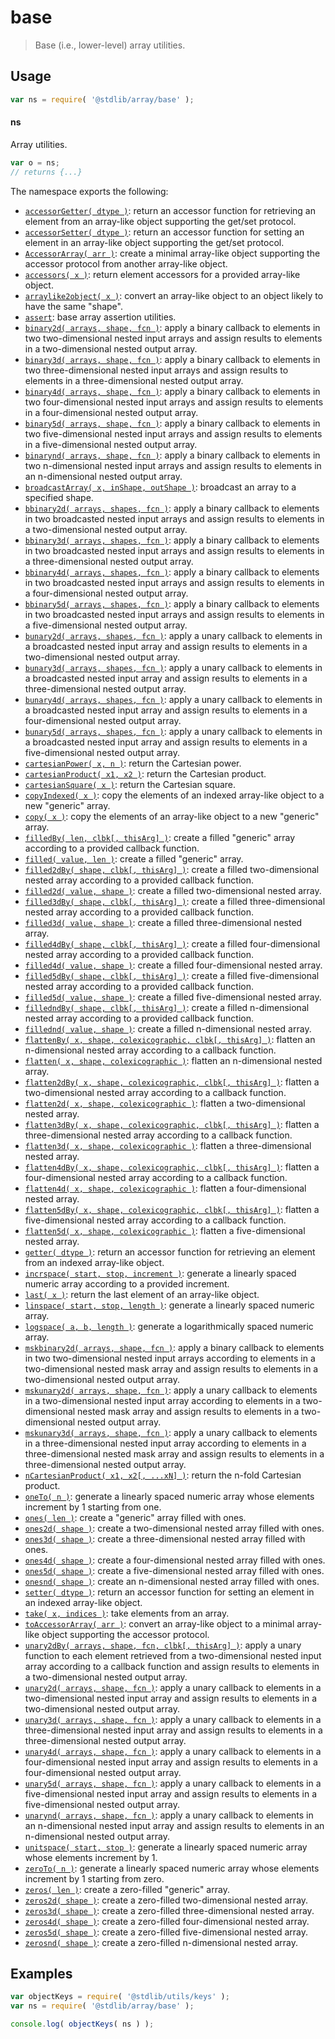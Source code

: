 <!--

@license Apache-2.0

Copyright (c) 2021 The Stdlib Authors.

Licensed under the Apache License, Version 2.0 (the "License");
you may not use this file except in compliance with the License.
You may obtain a copy of the License at

   http://www.apache.org/licenses/LICENSE-2.0

Unless required by applicable law or agreed to in writing, software
distributed under the License is distributed on an "AS IS" BASIS,
WITHOUT WARRANTIES OR CONDITIONS OF ANY KIND, either express or implied.
See the License for the specific language governing permissions and
limitations under the License.

-->

# base

> Base (i.e., lower-level) array utilities.

<section class="usage">

## Usage

```javascript
var ns = require( '@stdlib/array/base' );
```

#### ns

Array utilities.

```javascript
var o = ns;
// returns {...}
```

The namespace exports the following:

<!-- <toc pattern="*"> -->

<div class="namespace-toc">

-   <span class="signature">[`accessorGetter( dtype )`][@stdlib/array/base/accessor-getter]</span><span class="delimiter">: </span><span class="description">return an accessor function for retrieving an element from an array-like object supporting the get/set protocol.</span>
-   <span class="signature">[`accessorSetter( dtype )`][@stdlib/array/base/accessor-setter]</span><span class="delimiter">: </span><span class="description">return an accessor function for setting an element in an array-like object supporting the get/set protocol.</span>
-   <span class="signature">[`AccessorArray( arr )`][@stdlib/array/base/accessor]</span><span class="delimiter">: </span><span class="description">create a minimal array-like object supporting the accessor protocol from another array-like object.</span>
-   <span class="signature">[`accessors( x )`][@stdlib/array/base/accessors]</span><span class="delimiter">: </span><span class="description">return element accessors for a provided array-like object.</span>
-   <span class="signature">[`arraylike2object( x )`][@stdlib/array/base/arraylike2object]</span><span class="delimiter">: </span><span class="description">convert an array-like object to an object likely to have the same "shape".</span>
-   <span class="signature">[`assert`][@stdlib/array/base/assert]</span><span class="delimiter">: </span><span class="description">base array assertion utilities.</span>
-   <span class="signature">[`binary2d( arrays, shape, fcn )`][@stdlib/array/base/binary2d]</span><span class="delimiter">: </span><span class="description">apply a binary callback to elements in two two-dimensional nested input arrays and assign results to elements in a two-dimensional nested output array.</span>
-   <span class="signature">[`binary3d( arrays, shape, fcn )`][@stdlib/array/base/binary3d]</span><span class="delimiter">: </span><span class="description">apply a binary callback to elements in two three-dimensional nested input arrays and assign results to elements in a three-dimensional nested output array.</span>
-   <span class="signature">[`binary4d( arrays, shape, fcn )`][@stdlib/array/base/binary4d]</span><span class="delimiter">: </span><span class="description">apply a binary callback to elements in two four-dimensional nested input arrays and assign results to elements in a four-dimensional nested output array.</span>
-   <span class="signature">[`binary5d( arrays, shape, fcn )`][@stdlib/array/base/binary5d]</span><span class="delimiter">: </span><span class="description">apply a binary callback to elements in two five-dimensional nested input arrays and assign results to elements in a five-dimensional nested output array.</span>
-   <span class="signature">[`binarynd( arrays, shape, fcn )`][@stdlib/array/base/binarynd]</span><span class="delimiter">: </span><span class="description">apply a binary callback to elements in two n-dimensional nested input arrays and assign results to elements in an n-dimensional nested output array.</span>
-   <span class="signature">[`broadcastArray( x, inShape, outShape )`][@stdlib/array/base/broadcast-array]</span><span class="delimiter">: </span><span class="description">broadcast an array to a specified shape.</span>
-   <span class="signature">[`bbinary2d( arrays, shapes, fcn )`][@stdlib/array/base/broadcasted-binary2d]</span><span class="delimiter">: </span><span class="description">apply a binary callback to elements in two broadcasted nested input arrays and assign results to elements in a two-dimensional nested output array.</span>
-   <span class="signature">[`bbinary3d( arrays, shapes, fcn )`][@stdlib/array/base/broadcasted-binary3d]</span><span class="delimiter">: </span><span class="description">apply a binary callback to elements in two broadcasted nested input arrays and assign results to elements in a three-dimensional nested output array.</span>
-   <span class="signature">[`bbinary4d( arrays, shapes, fcn )`][@stdlib/array/base/broadcasted-binary4d]</span><span class="delimiter">: </span><span class="description">apply a binary callback to elements in two broadcasted nested input arrays and assign results to elements in a four-dimensional nested output array.</span>
-   <span class="signature">[`bbinary5d( arrays, shapes, fcn )`][@stdlib/array/base/broadcasted-binary5d]</span><span class="delimiter">: </span><span class="description">apply a binary callback to elements in two broadcasted nested input arrays and assign results to elements in a five-dimensional nested output array.</span>
-   <span class="signature">[`bunary2d( arrays, shapes, fcn )`][@stdlib/array/base/broadcasted-unary2d]</span><span class="delimiter">: </span><span class="description">apply a unary callback to elements in a broadcasted nested input array and assign results to elements in a two-dimensional nested output array.</span>
-   <span class="signature">[`bunary3d( arrays, shapes, fcn )`][@stdlib/array/base/broadcasted-unary3d]</span><span class="delimiter">: </span><span class="description">apply a unary callback to elements in a broadcasted nested input array and assign results to elements in a three-dimensional nested output array.</span>
-   <span class="signature">[`bunary4d( arrays, shapes, fcn )`][@stdlib/array/base/broadcasted-unary4d]</span><span class="delimiter">: </span><span class="description">apply a unary callback to elements in a broadcasted nested input array and assign results to elements in a four-dimensional nested output array.</span>
-   <span class="signature">[`bunary5d( arrays, shapes, fcn )`][@stdlib/array/base/broadcasted-unary5d]</span><span class="delimiter">: </span><span class="description">apply a unary callback to elements in a broadcasted nested input array and assign results to elements in a five-dimensional nested output array.</span>
-   <span class="signature">[`cartesianPower( x, n )`][@stdlib/array/base/cartesian-power]</span><span class="delimiter">: </span><span class="description">return the Cartesian power.</span>
-   <span class="signature">[`cartesianProduct( x1, x2 )`][@stdlib/array/base/cartesian-product]</span><span class="delimiter">: </span><span class="description">return the Cartesian product.</span>
-   <span class="signature">[`cartesianSquare( x )`][@stdlib/array/base/cartesian-square]</span><span class="delimiter">: </span><span class="description">return the Cartesian square.</span>
-   <span class="signature">[`copyIndexed( x )`][@stdlib/array/base/copy-indexed]</span><span class="delimiter">: </span><span class="description">copy the elements of an indexed array-like object to a new "generic" array.</span>
-   <span class="signature">[`copy( x )`][@stdlib/array/base/copy]</span><span class="delimiter">: </span><span class="description">copy the elements of an array-like object to a new "generic" array.</span>
-   <span class="signature">[`filledBy( len, clbk[, thisArg] )`][@stdlib/array/base/filled-by]</span><span class="delimiter">: </span><span class="description">create a filled "generic" array according to a provided callback function.</span>
-   <span class="signature">[`filled( value, len )`][@stdlib/array/base/filled]</span><span class="delimiter">: </span><span class="description">create a filled "generic" array.</span>
-   <span class="signature">[`filled2dBy( shape, clbk[, thisArg] )`][@stdlib/array/base/filled2d-by]</span><span class="delimiter">: </span><span class="description">create a filled two-dimensional nested array according to a provided callback function.</span>
-   <span class="signature">[`filled2d( value, shape )`][@stdlib/array/base/filled2d]</span><span class="delimiter">: </span><span class="description">create a filled two-dimensional nested array.</span>
-   <span class="signature">[`filled3dBy( shape, clbk[, thisArg] )`][@stdlib/array/base/filled3d-by]</span><span class="delimiter">: </span><span class="description">create a filled three-dimensional nested array according to a provided callback function.</span>
-   <span class="signature">[`filled3d( value, shape )`][@stdlib/array/base/filled3d]</span><span class="delimiter">: </span><span class="description">create a filled three-dimensional nested array.</span>
-   <span class="signature">[`filled4dBy( shape, clbk[, thisArg] )`][@stdlib/array/base/filled4d-by]</span><span class="delimiter">: </span><span class="description">create a filled four-dimensional nested array according to a provided callback function.</span>
-   <span class="signature">[`filled4d( value, shape )`][@stdlib/array/base/filled4d]</span><span class="delimiter">: </span><span class="description">create a filled four-dimensional nested array.</span>
-   <span class="signature">[`filled5dBy( shape, clbk[, thisArg] )`][@stdlib/array/base/filled5d-by]</span><span class="delimiter">: </span><span class="description">create a filled five-dimensional nested array according to a provided callback function.</span>
-   <span class="signature">[`filled5d( value, shape )`][@stdlib/array/base/filled5d]</span><span class="delimiter">: </span><span class="description">create a filled five-dimensional nested array.</span>
-   <span class="signature">[`filledndBy( shape, clbk[, thisArg] )`][@stdlib/array/base/fillednd-by]</span><span class="delimiter">: </span><span class="description">create a filled n-dimensional nested array according to a provided callback function.</span>
-   <span class="signature">[`fillednd( value, shape )`][@stdlib/array/base/fillednd]</span><span class="delimiter">: </span><span class="description">create a filled n-dimensional nested array.</span>
-   <span class="signature">[`flattenBy( x, shape, colexicographic, clbk[, thisArg] )`][@stdlib/array/base/flatten-by]</span><span class="delimiter">: </span><span class="description">flatten an n-dimensional nested array according to a callback function.</span>
-   <span class="signature">[`flatten( x, shape, colexicographic )`][@stdlib/array/base/flatten]</span><span class="delimiter">: </span><span class="description">flatten an n-dimensional nested array.</span>
-   <span class="signature">[`flatten2dBy( x, shape, colexicographic, clbk[, thisArg] )`][@stdlib/array/base/flatten2d-by]</span><span class="delimiter">: </span><span class="description">flatten a two-dimensional nested array according to a callback function.</span>
-   <span class="signature">[`flatten2d( x, shape, colexicographic )`][@stdlib/array/base/flatten2d]</span><span class="delimiter">: </span><span class="description">flatten a two-dimensional nested array.</span>
-   <span class="signature">[`flatten3dBy( x, shape, colexicographic, clbk[, thisArg] )`][@stdlib/array/base/flatten3d-by]</span><span class="delimiter">: </span><span class="description">flatten a three-dimensional nested array according to a callback function.</span>
-   <span class="signature">[`flatten3d( x, shape, colexicographic )`][@stdlib/array/base/flatten3d]</span><span class="delimiter">: </span><span class="description">flatten a three-dimensional nested array.</span>
-   <span class="signature">[`flatten4dBy( x, shape, colexicographic, clbk[, thisArg] )`][@stdlib/array/base/flatten4d-by]</span><span class="delimiter">: </span><span class="description">flatten a four-dimensional nested array according to a callback function.</span>
-   <span class="signature">[`flatten4d( x, shape, colexicographic )`][@stdlib/array/base/flatten4d]</span><span class="delimiter">: </span><span class="description">flatten a four-dimensional nested array.</span>
-   <span class="signature">[`flatten5dBy( x, shape, colexicographic, clbk[, thisArg] )`][@stdlib/array/base/flatten5d-by]</span><span class="delimiter">: </span><span class="description">flatten a five-dimensional nested array according to a callback function.</span>
-   <span class="signature">[`flatten5d( x, shape, colexicographic )`][@stdlib/array/base/flatten5d]</span><span class="delimiter">: </span><span class="description">flatten a five-dimensional nested array.</span>
-   <span class="signature">[`getter( dtype )`][@stdlib/array/base/getter]</span><span class="delimiter">: </span><span class="description">return an accessor function for retrieving an element from an indexed array-like object.</span>
-   <span class="signature">[`incrspace( start, stop, increment )`][@stdlib/array/base/incrspace]</span><span class="delimiter">: </span><span class="description">generate a linearly spaced numeric array according to a provided increment.</span>
-   <span class="signature">[`last( x )`][@stdlib/array/base/last]</span><span class="delimiter">: </span><span class="description">return the last element of an array-like object.</span>
-   <span class="signature">[`linspace( start, stop, length )`][@stdlib/array/base/linspace]</span><span class="delimiter">: </span><span class="description">generate a linearly spaced numeric array.</span>
-   <span class="signature">[`logspace( a, b, length )`][@stdlib/array/base/logspace]</span><span class="delimiter">: </span><span class="description">generate a logarithmically spaced numeric array.</span>
-   <span class="signature">[`mskbinary2d( arrays, shape, fcn )`][@stdlib/array/base/mskbinary2d]</span><span class="delimiter">: </span><span class="description">apply a binary callback to elements in two two-dimensional nested input arrays according to elements in a two-dimensional nested mask array and assign results to elements in a two-dimensional nested output array.</span>
-   <span class="signature">[`mskunary2d( arrays, shape, fcn )`][@stdlib/array/base/mskunary2d]</span><span class="delimiter">: </span><span class="description">apply a unary callback to elements in a two-dimensional nested input array according to elements in a two-dimensional nested mask array and assign results to elements in a two-dimensional nested output array.</span>
-   <span class="signature">[`mskunary3d( arrays, shape, fcn )`][@stdlib/array/base/mskunary3d]</span><span class="delimiter">: </span><span class="description">apply a unary callback to elements in a three-dimensional nested input array according to elements in a three-dimensional nested mask array and assign results to elements in a three-dimensional nested output array.</span>
-   <span class="signature">[`nCartesianProduct( x1, x2[, ...xN] )`][@stdlib/array/base/n-cartesian-product]</span><span class="delimiter">: </span><span class="description">return the n-fold Cartesian product.</span>
-   <span class="signature">[`oneTo( n )`][@stdlib/array/base/one-to]</span><span class="delimiter">: </span><span class="description">generate a linearly spaced numeric array whose elements increment by 1 starting from one.</span>
-   <span class="signature">[`ones( len )`][@stdlib/array/base/ones]</span><span class="delimiter">: </span><span class="description">create a "generic" array filled with ones.</span>
-   <span class="signature">[`ones2d( shape )`][@stdlib/array/base/ones2d]</span><span class="delimiter">: </span><span class="description">create a two-dimensional nested array filled with ones.</span>
-   <span class="signature">[`ones3d( shape )`][@stdlib/array/base/ones3d]</span><span class="delimiter">: </span><span class="description">create a three-dimensional nested array filled with ones.</span>
-   <span class="signature">[`ones4d( shape )`][@stdlib/array/base/ones4d]</span><span class="delimiter">: </span><span class="description">create a four-dimensional nested array filled with ones.</span>
-   <span class="signature">[`ones5d( shape )`][@stdlib/array/base/ones5d]</span><span class="delimiter">: </span><span class="description">create a five-dimensional nested array filled with ones.</span>
-   <span class="signature">[`onesnd( shape )`][@stdlib/array/base/onesnd]</span><span class="delimiter">: </span><span class="description">create an n-dimensional nested array filled with ones.</span>
-   <span class="signature">[`setter( dtype )`][@stdlib/array/base/setter]</span><span class="delimiter">: </span><span class="description">return an accessor function for setting an element in an indexed array-like object.</span>
-   <span class="signature">[`take( x, indices )`][@stdlib/array/base/take]</span><span class="delimiter">: </span><span class="description">take elements from an array.</span>
-   <span class="signature">[`toAccessorArray( arr )`][@stdlib/array/base/to-accessor-array]</span><span class="delimiter">: </span><span class="description">convert an array-like object to a minimal array-like object supporting the accessor protocol.</span>
-   <span class="signature">[`unary2dBy( arrays, shape, fcn, clbk[, thisArg] )`][@stdlib/array/base/unary2d-by]</span><span class="delimiter">: </span><span class="description">apply a unary function to each element retrieved from a two-dimensional nested input array according to a callback function and assign results to elements in a two-dimensional nested output array.</span>
-   <span class="signature">[`unary2d( arrays, shape, fcn )`][@stdlib/array/base/unary2d]</span><span class="delimiter">: </span><span class="description">apply a unary callback to elements in a two-dimensional nested input array and assign results to elements in a two-dimensional nested output array.</span>
-   <span class="signature">[`unary3d( arrays, shape, fcn )`][@stdlib/array/base/unary3d]</span><span class="delimiter">: </span><span class="description">apply a unary callback to elements in a three-dimensional nested input array and assign results to elements in a three-dimensional nested output array.</span>
-   <span class="signature">[`unary4d( arrays, shape, fcn )`][@stdlib/array/base/unary4d]</span><span class="delimiter">: </span><span class="description">apply a unary callback to elements in a four-dimensional nested input array and assign results to elements in a four-dimensional nested output array.</span>
-   <span class="signature">[`unary5d( arrays, shape, fcn )`][@stdlib/array/base/unary5d]</span><span class="delimiter">: </span><span class="description">apply a unary callback to elements in a five-dimensional nested input array and assign results to elements in a five-dimensional nested output array.</span>
-   <span class="signature">[`unarynd( arrays, shape, fcn )`][@stdlib/array/base/unarynd]</span><span class="delimiter">: </span><span class="description">apply a unary callback to elements in an n-dimensional nested input array and assign results to elements in an n-dimensional nested output array.</span>
-   <span class="signature">[`unitspace( start, stop )`][@stdlib/array/base/unitspace]</span><span class="delimiter">: </span><span class="description">generate a linearly spaced numeric array whose elements increment by 1.</span>
-   <span class="signature">[`zeroTo( n )`][@stdlib/array/base/zero-to]</span><span class="delimiter">: </span><span class="description">generate a linearly spaced numeric array whose elements increment by 1 starting from zero.</span>
-   <span class="signature">[`zeros( len )`][@stdlib/array/base/zeros]</span><span class="delimiter">: </span><span class="description">create a zero-filled "generic" array.</span>
-   <span class="signature">[`zeros2d( shape )`][@stdlib/array/base/zeros2d]</span><span class="delimiter">: </span><span class="description">create a zero-filled two-dimensional nested array.</span>
-   <span class="signature">[`zeros3d( shape )`][@stdlib/array/base/zeros3d]</span><span class="delimiter">: </span><span class="description">create a zero-filled three-dimensional nested array.</span>
-   <span class="signature">[`zeros4d( shape )`][@stdlib/array/base/zeros4d]</span><span class="delimiter">: </span><span class="description">create a zero-filled four-dimensional nested array.</span>
-   <span class="signature">[`zeros5d( shape )`][@stdlib/array/base/zeros5d]</span><span class="delimiter">: </span><span class="description">create a zero-filled five-dimensional nested array.</span>
-   <span class="signature">[`zerosnd( shape )`][@stdlib/array/base/zerosnd]</span><span class="delimiter">: </span><span class="description">create a zero-filled n-dimensional nested array.</span>

</div>

<!-- </toc> -->

</section>

<!-- /.usage -->

<section class="examples">

## Examples

<!-- TODO: better examples -->

<!-- eslint no-undef: "error" -->

```javascript
var objectKeys = require( '@stdlib/utils/keys' );
var ns = require( '@stdlib/array/base' );

console.log( objectKeys( ns ) );
```

</section>

<!-- /.examples -->

<!-- Section for related `stdlib` packages. Do not manually edit this section, as it is automatically populated. -->

<section class="related">

</section>

<!-- /.related -->

<!-- Section for all links. Make sure to keep an empty line after the `section` element and another before the `/section` close. -->

<section class="links">

<!-- <toc-links> -->

[@stdlib/array/base/accessor-getter]: https://github.com/stdlib-js/array/tree/main/base/accessor-getter

[@stdlib/array/base/accessor-setter]: https://github.com/stdlib-js/array/tree/main/base/accessor-setter

[@stdlib/array/base/accessor]: https://github.com/stdlib-js/array/tree/main/base/accessor

[@stdlib/array/base/accessors]: https://github.com/stdlib-js/array/tree/main/base/accessors

[@stdlib/array/base/arraylike2object]: https://github.com/stdlib-js/array/tree/main/base/arraylike2object

[@stdlib/array/base/assert]: https://github.com/stdlib-js/array/tree/main/base/assert

[@stdlib/array/base/binary2d]: https://github.com/stdlib-js/array/tree/main/base/binary2d

[@stdlib/array/base/binary3d]: https://github.com/stdlib-js/array/tree/main/base/binary3d

[@stdlib/array/base/binary4d]: https://github.com/stdlib-js/array/tree/main/base/binary4d

[@stdlib/array/base/binary5d]: https://github.com/stdlib-js/array/tree/main/base/binary5d

[@stdlib/array/base/binarynd]: https://github.com/stdlib-js/array/tree/main/base/binarynd

[@stdlib/array/base/broadcast-array]: https://github.com/stdlib-js/array/tree/main/base/broadcast-array

[@stdlib/array/base/broadcasted-binary2d]: https://github.com/stdlib-js/array/tree/main/base/broadcasted-binary2d

[@stdlib/array/base/broadcasted-binary3d]: https://github.com/stdlib-js/array/tree/main/base/broadcasted-binary3d

[@stdlib/array/base/broadcasted-binary4d]: https://github.com/stdlib-js/array/tree/main/base/broadcasted-binary4d

[@stdlib/array/base/broadcasted-binary5d]: https://github.com/stdlib-js/array/tree/main/base/broadcasted-binary5d

[@stdlib/array/base/broadcasted-unary2d]: https://github.com/stdlib-js/array/tree/main/base/broadcasted-unary2d

[@stdlib/array/base/broadcasted-unary3d]: https://github.com/stdlib-js/array/tree/main/base/broadcasted-unary3d

[@stdlib/array/base/broadcasted-unary4d]: https://github.com/stdlib-js/array/tree/main/base/broadcasted-unary4d

[@stdlib/array/base/broadcasted-unary5d]: https://github.com/stdlib-js/array/tree/main/base/broadcasted-unary5d

[@stdlib/array/base/cartesian-power]: https://github.com/stdlib-js/array/tree/main/base/cartesian-power

[@stdlib/array/base/cartesian-product]: https://github.com/stdlib-js/array/tree/main/base/cartesian-product

[@stdlib/array/base/cartesian-square]: https://github.com/stdlib-js/array/tree/main/base/cartesian-square

[@stdlib/array/base/copy-indexed]: https://github.com/stdlib-js/array/tree/main/base/copy-indexed

[@stdlib/array/base/copy]: https://github.com/stdlib-js/array/tree/main/base/copy

[@stdlib/array/base/filled-by]: https://github.com/stdlib-js/array/tree/main/base/filled-by

[@stdlib/array/base/filled]: https://github.com/stdlib-js/array/tree/main/base/filled

[@stdlib/array/base/filled2d-by]: https://github.com/stdlib-js/array/tree/main/base/filled2d-by

[@stdlib/array/base/filled2d]: https://github.com/stdlib-js/array/tree/main/base/filled2d

[@stdlib/array/base/filled3d-by]: https://github.com/stdlib-js/array/tree/main/base/filled3d-by

[@stdlib/array/base/filled3d]: https://github.com/stdlib-js/array/tree/main/base/filled3d

[@stdlib/array/base/filled4d-by]: https://github.com/stdlib-js/array/tree/main/base/filled4d-by

[@stdlib/array/base/filled4d]: https://github.com/stdlib-js/array/tree/main/base/filled4d

[@stdlib/array/base/filled5d-by]: https://github.com/stdlib-js/array/tree/main/base/filled5d-by

[@stdlib/array/base/filled5d]: https://github.com/stdlib-js/array/tree/main/base/filled5d

[@stdlib/array/base/fillednd-by]: https://github.com/stdlib-js/array/tree/main/base/fillednd-by

[@stdlib/array/base/fillednd]: https://github.com/stdlib-js/array/tree/main/base/fillednd

[@stdlib/array/base/flatten-by]: https://github.com/stdlib-js/array/tree/main/base/flatten-by

[@stdlib/array/base/flatten]: https://github.com/stdlib-js/array/tree/main/base/flatten

[@stdlib/array/base/flatten2d-by]: https://github.com/stdlib-js/array/tree/main/base/flatten2d-by

[@stdlib/array/base/flatten2d]: https://github.com/stdlib-js/array/tree/main/base/flatten2d

[@stdlib/array/base/flatten3d-by]: https://github.com/stdlib-js/array/tree/main/base/flatten3d-by

[@stdlib/array/base/flatten3d]: https://github.com/stdlib-js/array/tree/main/base/flatten3d

[@stdlib/array/base/flatten4d-by]: https://github.com/stdlib-js/array/tree/main/base/flatten4d-by

[@stdlib/array/base/flatten4d]: https://github.com/stdlib-js/array/tree/main/base/flatten4d

[@stdlib/array/base/flatten5d-by]: https://github.com/stdlib-js/array/tree/main/base/flatten5d-by

[@stdlib/array/base/flatten5d]: https://github.com/stdlib-js/array/tree/main/base/flatten5d

[@stdlib/array/base/getter]: https://github.com/stdlib-js/array/tree/main/base/getter

[@stdlib/array/base/incrspace]: https://github.com/stdlib-js/array/tree/main/base/incrspace

[@stdlib/array/base/last]: https://github.com/stdlib-js/array/tree/main/base/last

[@stdlib/array/base/linspace]: https://github.com/stdlib-js/array/tree/main/base/linspace

[@stdlib/array/base/logspace]: https://github.com/stdlib-js/array/tree/main/base/logspace

[@stdlib/array/base/mskbinary2d]: https://github.com/stdlib-js/array/tree/main/base/mskbinary2d

[@stdlib/array/base/mskunary2d]: https://github.com/stdlib-js/array/tree/main/base/mskunary2d

[@stdlib/array/base/mskunary3d]: https://github.com/stdlib-js/array/tree/main/base/mskunary3d

[@stdlib/array/base/n-cartesian-product]: https://github.com/stdlib-js/array/tree/main/base/n-cartesian-product

[@stdlib/array/base/one-to]: https://github.com/stdlib-js/array/tree/main/base/one-to

[@stdlib/array/base/ones]: https://github.com/stdlib-js/array/tree/main/base/ones

[@stdlib/array/base/ones2d]: https://github.com/stdlib-js/array/tree/main/base/ones2d

[@stdlib/array/base/ones3d]: https://github.com/stdlib-js/array/tree/main/base/ones3d

[@stdlib/array/base/ones4d]: https://github.com/stdlib-js/array/tree/main/base/ones4d

[@stdlib/array/base/ones5d]: https://github.com/stdlib-js/array/tree/main/base/ones5d

[@stdlib/array/base/onesnd]: https://github.com/stdlib-js/array/tree/main/base/onesnd

[@stdlib/array/base/setter]: https://github.com/stdlib-js/array/tree/main/base/setter

[@stdlib/array/base/take]: https://github.com/stdlib-js/array/tree/main/base/take

[@stdlib/array/base/to-accessor-array]: https://github.com/stdlib-js/array/tree/main/base/to-accessor-array

[@stdlib/array/base/unary2d-by]: https://github.com/stdlib-js/array/tree/main/base/unary2d-by

[@stdlib/array/base/unary2d]: https://github.com/stdlib-js/array/tree/main/base/unary2d

[@stdlib/array/base/unary3d]: https://github.com/stdlib-js/array/tree/main/base/unary3d

[@stdlib/array/base/unary4d]: https://github.com/stdlib-js/array/tree/main/base/unary4d

[@stdlib/array/base/unary5d]: https://github.com/stdlib-js/array/tree/main/base/unary5d

[@stdlib/array/base/unarynd]: https://github.com/stdlib-js/array/tree/main/base/unarynd

[@stdlib/array/base/unitspace]: https://github.com/stdlib-js/array/tree/main/base/unitspace

[@stdlib/array/base/zero-to]: https://github.com/stdlib-js/array/tree/main/base/zero-to

[@stdlib/array/base/zeros]: https://github.com/stdlib-js/array/tree/main/base/zeros

[@stdlib/array/base/zeros2d]: https://github.com/stdlib-js/array/tree/main/base/zeros2d

[@stdlib/array/base/zeros3d]: https://github.com/stdlib-js/array/tree/main/base/zeros3d

[@stdlib/array/base/zeros4d]: https://github.com/stdlib-js/array/tree/main/base/zeros4d

[@stdlib/array/base/zeros5d]: https://github.com/stdlib-js/array/tree/main/base/zeros5d

[@stdlib/array/base/zerosnd]: https://github.com/stdlib-js/array/tree/main/base/zerosnd

<!-- </toc-links> -->

</section>

<!-- /.links -->
